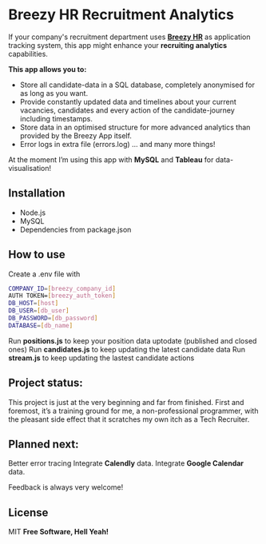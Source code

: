 # Breezy HR Recruitment Analytics
If your company's recruitment department uses **[Breezy HR](https://breezy.hr)** as application tracking system, this app might enhance your **recruiting analytics** capabilities. 

**This app allows you to:**
- Store all candidate-data in a SQL database, completely anonymised for as long as you want.
- Provide constantly updated  data and timelines about your current vacancies, candidates and every action of the candidate-journey including timestamps.
- Store data in an optimised structure for more advanced analytics than provided by the Breezy App itself.
- Error logs in extra file (errors.log)
 … and many more things!

At the moment I’m using this app with **MySQL** and **Tableau** for data-visualisation!

## Installation
- Node.js
- MySQL
- Dependencies from package.json

## How to use
Create a .env file with
```sh
COMPANY_ID=[breezy_company_id]
AUTH TOKEN=[breezy_auth_token]
DB_HOST=[host] 
DB_USER=[db_user]
DB_PASSWORD=[db_password]
DATABASE=[db_name]
```

Run **positions.js** to keep your position data uptodate (published and closed ones)
Run **candidates.js** to keep updating the latest candidate data
Run **stream.js** to keep updating the lastest candidate actions 

## Project status: 
This project is just at the very beginning and far from finished. First and foremost, it’s a training ground for me, a non-professional programmer, with the pleasant side effect that it scratches my own itch as a Tech Recruiter.

## Planned next: 
Better error tracing
Integrate **Calendly** data.
Integrate **Google Calendar** data.

Feedback is always very welcome!


## License

MIT
**Free Software, Hell Yeah!**